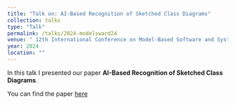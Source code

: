 ```yaml
---
title: "Talk on: AI-Based Recognition of Sketched Class Diagrams"
collection: talks
type: "Talk"
permalink: /talks/2024-modelsward24
venue: " 12th International Conference on Model-Based Software and Systems Engineering - MODELSWARD"
year: 2024
location: ""
---
```


In this talk I presented our paper **AI-Based Recognition of Sketched Class Diagrams**.

You can find the paper [here](https://tbuchmann.github.io/publication/2024-modelsward24)